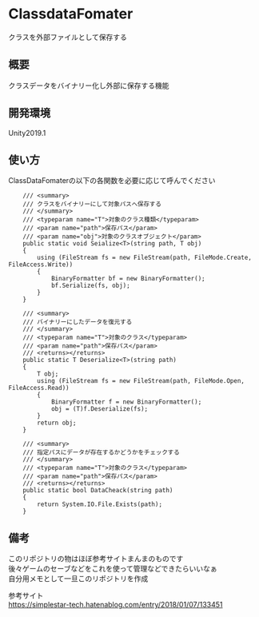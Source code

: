 # ClassdataFomater
クラスを外部ファイルとして保存する

<h2>概要</h2>

クラスデータをバイナリー化し外部に保存する機能

<h2>開発環境</h2>

Unity2019.1

<h2>使い方</h2>

ClassDataFomaterの以下の各関数を必要に応じて呼んでください

```
    /// <summary>
    /// クラスをバイナリーにして対象パスへ保存する
    /// </summary>
    /// <typeparam name="T">対象のクラス種類</typeparam>
    /// <param name="path">保存パス</param>
    /// <param name="obj">対象のクラスオブジェクト</param>
    public static void Seialize<T>(string path, T obj)
    {
        using (FileStream fs = new FileStream(path, FileMode.Create, FileAccess.Write))
        {
            BinaryFormatter bf = new BinaryFormatter();
            bf.Serialize(fs, obj);
        }
    }

    /// <summary>
    /// バイナリーにしたデータを復元する
    /// </summary>
    /// <typeparam name="T">対象のクラス</typeparam>
    /// <param name="path">保存パス</param>
    /// <returns></returns>
    public static T Deserialize<T>(string path)
    {
        T obj;
        using (FileStream fs = new FileStream(path, FileMode.Open, FileAccess.Read))
        {
            BinaryFormatter f = new BinaryFormatter();
            obj = (T)f.Deserialize(fs);
        }
        return obj;
    }

    /// <summary>
    /// 指定パスにデータが存在するかどうかをチェックする
    /// </summary>
    /// <typeparam name="T">対象のクラス</typeparam>
    /// <param name="path">保存パス</param>
    /// <returns></returns>
    public static bool DataCheack(string path)
    {
        return System.IO.File.Exists(path);
    }
```

<h2>備考</h2>

このリポジトリの物はほぼ参考サイトまんまのものです  
後々ゲームのセーブなどをこれを使って管理などできたらいいなぁ  
自分用メモとして一旦このリポジトリを作成

参考サイト  
https://simplestar-tech.hatenablog.com/entry/2018/01/07/133451
